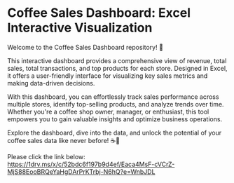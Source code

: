 # Coffee Sales Dashboard: Excel Interactive Visualization
Welcome to the Coffee Sales Dashboard repository! 🚀

This interactive dashboard provides a comprehensive view of revenue, total sales, total transactions, and top products for each store. Designed in Excel, it offers a user-friendly interface for visualizing key sales metrics and making data-driven decisions.

With this dashboard, you can effortlessly track sales performance across multiple stores, identify top-selling products, and analyze trends over time. Whether you're a coffee shop owner, manager, or enthusiast, this tool empowers you to gain valuable insights and optimize business operations.

Explore the dashboard, dive into the data, and unlock the potential of your coffee sales data like never before! ☕️💼

Please click the link below:
https://1drv.ms/x/c/52bdc6f197b9d4ef/Eaca4MsF-cVCrZ-MjS88EooBRQeYaHgDArPrKTrbj-N6hQ?e=WnbJDL
